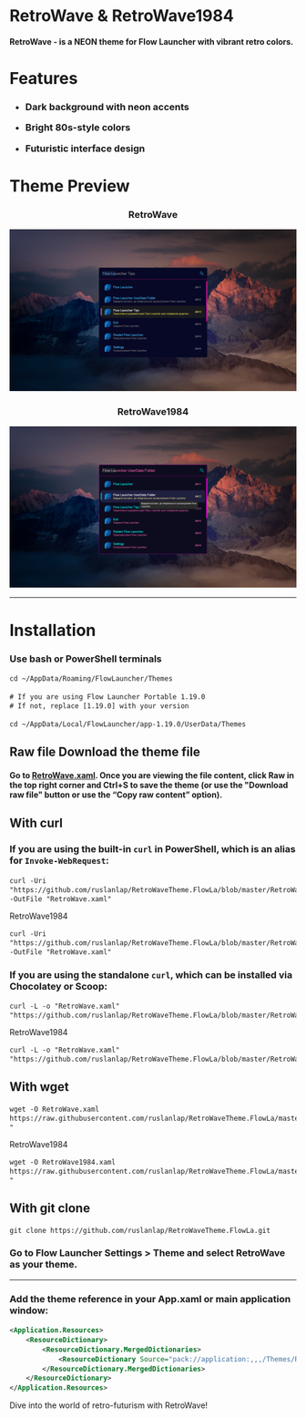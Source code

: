 # RetroWave & RetroWave1984

#### **RetroWave** - is a NEON theme for Flow Launcher with vibrant retro colors.

# Features

<h3>

- Dark background with neon accents

- Bright 80s-style colors

- Futuristic interface design

</h3>

# Theme Preview

<h3 align="center">RetroWave</h3>

![RetroWave](https://github.com/ruslanlap/RetroWaveTheme.FlowLa/blob/master/dataimg/RetroWave.png)

<h3 align="center">RetroWave1984</h3>

![RetroWave1984](https://github.com/ruslanlap/RetroWaveTheme.FlowLa/blob/master/dataimg/RetroWave1984.png)



---

# Installation

### Use bash or PowerShell terminals

```Shell
cd ~/AppData/Roaming/FlowLauncher/Themes

# If you are using Flow Launcher Portable 1.19.0
# If not, replace [1.19.0] with your version

cd ~/AppData/Local/FlowLauncher/app-1.19.0/UserData/Themes
```

## Raw file Download the theme file

#### Go to [RetroWave.xaml](https://github.com/ruslanlap/RetroWaveTheme.FlowLa/blob/main/RetroWave.xaml). Once you are viewing the file content, click **Raw** in the top right corner and Ctrl+S to save the theme (or use the "Download raw file" button or use the “Copy raw content” option).

## With curl

### If you are using the built-in `curl` in PowerShell, which is an alias for `Invoke-WebRequest`:

```shell
curl -Uri "https://github.com/ruslanlap/RetroWaveTheme.FlowLa/blob/master/RetroWave.xaml" -OutFile "RetroWave.xaml"
```
RetroWave1984
```shell
curl -Uri "https://github.com/ruslanlap/RetroWaveTheme.FlowLa/blob/master/RetroWave1984.xaml" -OutFile "RetroWave.xaml"
```

### If you are using the standalone `curl`, which can be installed via Chocolatey or Scoop:

```shell
curl -L -o "RetroWave.xaml" "https://github.com/ruslanlap/RetroWaveTheme.FlowLa/blob/master/RetroWave.xaml"
```
RetroWave1984
```shell
curl -L -o "RetroWave.xaml" "https://github.com/ruslanlap/RetroWaveTheme.FlowLa/blob/master/RetroWave1984.xaml"
```
## With wget

```Shell
wget -O RetroWave.xaml https://raw.githubusercontent.com/ruslanlap/RetroWaveTheme.FlowLa/master/RetroWave.xaml
"
```
RetroWave1984
```Shell
wget -O RetroWave1984.xaml https://raw.githubusercontent.com/ruslanlap/RetroWaveTheme.FlowLa/master/RetroWave1984.xaml
"
```
## With git clone

```Shell
git clone https://github.com/ruslanlap/RetroWaveTheme.FlowLa.git
```

### Go to Flow Launcher Settings > Theme and select **RetroWave** as your theme.

---

### Add the theme reference in your App.xaml or main application window:

```xml
<Application.Resources>
    <ResourceDictionary>
        <ResourceDictionary.MergedDictionaries>
            <ResourceDictionary Source="pack://application:,,,/Themes/RetroWave.xaml"/>
        </ResourceDictionary.MergedDictionaries>
    </ResourceDictionary>
</Application.Resources>
```

Dive into the world of retro-futurism with RetroWave!

